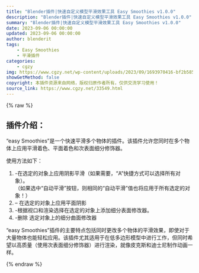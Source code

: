 ```yaml
---
title: "Blender插件|快速自定义模型平滑效果工具 Easy Smoothies v1.0.0"
description: "Blender插件|快速自定义模型平滑效果工具 Easy Smoothies v1.0.0"
summary: "Blender插件|快速自定义模型平滑效果工具 Easy Smoothies v1.0.0"
date: 2023-09-06 00:00:00
updated: 2023-09-06 00:00:00
author: blenderit
tags: 
    - Easy Smoothies
    - 平滑插件
categories:
    - cgzy
img: https://www.cgzy.net/wp-content/uploads/2023/09/1693970416-bf2b585aaeb7a04.webp
showGetMethod: false
copyright: 本插件资源来自网络，版权归原作者所有，仅供交流学习使用！
source_link: https://www.cgzy.net/33549.html
---
```


{% raw %}
<div class="wp-block-pandastudio-title"><div class="title_style_01"><h2 id="h2-0">插件介绍：</h2></div></div><p class="is-style-text-indent-2em">“easy Smoothies”是一个快速平滑多个物体的插件。该插件允许您同时在多个物体上应用平滑着色、平面着色和次表面细分修饰器。</p><p>使用方法如下：</p><ol>
<li> -在选定的对象上应用阴影平滑（如果需要，“A”快捷方式可以选择所有对象）。<br>（如果选中“自动平滑”按钮，则相同的“自动平滑”值也将应用于所有选定的对象！）</li>



<li> – 在选定的对象上应用平面阴影</li>



<li>-根据视口和渲染选择在选定的对象上添加细分表面修改器。</li>



<li>-删除 选定对象上的细分曲面修改器</li>
</ol><p>“easy Smoothies”插件的主要特点包括同时更改多个物体的平滑效果，即使对于大量物体也能轻松应用。该插件尤其适用于在低多边形模型中进行工作，但同时希望以高质量（使用次表面细分修饰器）进行渲染，就像皮克斯和迪士尼制作动画一样。</p>
<div style="display: none">cgzy</div>
{% endraw %}